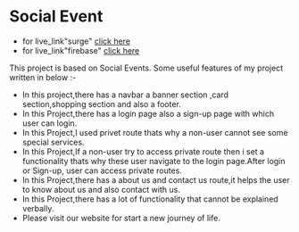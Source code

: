 # Social Event

-    for live_link"surge" [click here](https://accurate-toe.surge.sh/)
-    for live_link"firebase" [click here](https://social-events-auth.web.app/)

This project is based on Social Events. Some useful features of my project written in below :-

-    In this project,there has a navbar a banner section ,card section,shopping section and also a footer.
-    In this Project,there has a login page also a sign-up page with which user can login.
-    In this Project,I used privet route thats why a non-user cannot see some special services.
-    In this Project,If a non-user try to access private route then i set a functionality thats why these user navigate to the login page.After login or Sign-up, user can access private routes.
-    In this Project,there has a about us and contact us route,it helps the user to know about us and also contact with us.
-    In this Project,there has a lot of functionality that cannot be explained verbally.
-    Please visit our website for start a new journey of life.
